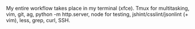 My entire workflow takes place in my terminal (xfce). Tmux for multitasking, vim, git, ag, python -m http.server, node for testing, jshint/csslint/jsonlint (+ vim), less, grep, curl, SSH.
